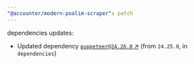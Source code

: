 ```yaml
---
"@accounter/modern-poalim-scraper": patch
---
```

dependencies updates:
  - Updated dependency [`puppeteer@24.26.0` ↗︎](https://www.npmjs.com/package/puppeteer/v/24.26.0) (from `24.25.0`, in `dependencies`)
